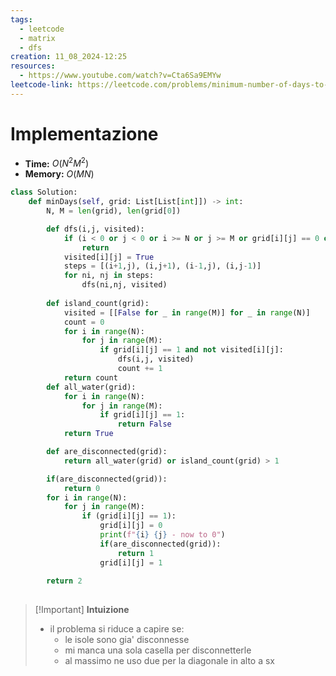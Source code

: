 ```yaml
---
tags:
  - leetcode
  - matrix
  - dfs
creation: 11_08_2024-12:25
resources:
  - https://www.youtube.com/watch?v=Cta6Sa9EMYw
leetcode-link: https://leetcode.com/problems/minimum-number-of-days-to-disconnect-island/description/?envType=daily-question&envId=2024-08-11
---
```

# Implementazione

- **Time:** $O(N^2M^2)$
- **Memory:** $O(MN)$

```python
class Solution:
    def minDays(self, grid: List[List[int]]) -> int:
        N, M = len(grid), len(grid[0])

        def dfs(i,j, visited):
            if (i < 0 or j < 0 or i >= N or j >= M or grid[i][j] == 0 or visited[i][j]):
                return
            visited[i][j] = True
            steps = [(i+1,j), (i,j+1), (i-1,j), (i,j-1)]
            for ni, nj in steps:
                dfs(ni,nj, visited)
            
        def island_count(grid):
            visited = [[False for _ in range(M)] for _ in range(N)]
            count = 0
            for i in range(N):
                for j in range(M):
                    if grid[i][j] == 1 and not visited[i][j]:
                        dfs(i,j, visited)
                        count += 1
            return count
        def all_water(grid):
            for i in range(N):
                for j in range(M):
                    if grid[i][j] == 1:
                        return False
            return True

        def are_disconnected(grid):
            return all_water(grid) or island_count(grid) > 1

        if(are_disconnected(grid)):
            return 0
        for i in range(N):
            for j in range(M):
                if (grid[i][j] == 1):
                    grid[i][j] = 0
                    print(f"{i} {j} - now to 0")
                    if(are_disconnected(grid)):
                        return 1
                    grid[i][j] = 1
        
        return 2
    
```

>[!Important] **Intuizione**
> - il problema si riduce a capire se:
> 	- le isole sono gia' disconnesse
> 	- mi manca una sola casella per disconnetterle
> 	- al massimo ne uso due per la diagonale in alto a sx
